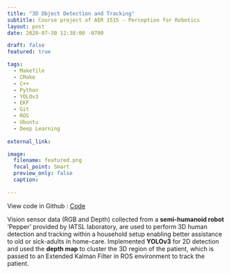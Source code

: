 ```yaml
---
title: "3D Object Detection and Tracking"
subtitle: Course project of AER 1515 - Perception for Robotics
layout: post
date: 2020-07-30 12:38:00 -0700

draft: false
featured: true

tags:
  - Makefile
  - CMake
  - C++
  - Python
  - YOLOv3
  - EKF
  - Git
  - ROS
  - Ubuntu
  - Deep Learning
  
external_link: 

image:
  filename: featured.png
  focal_point: Smart
  preview_only: false
  caption: 
 
---
```


View code in Github : [Code](https://github.com/smahesh2694/3D_detection_and_tracking_ROS)

Vision sensor data (RGB and Depth) collected from a **semi-humanoid robot** ‘Pepper’ provided by IATSL laboratory, 
are used to perform 3D human detection and tracking within a household setup enabling better assistance to old or 
sick-adults in home-care. Implemented **YOLOv3** for 2D detection and used the **depth map** to cluster the 3D region of the 
patient, which is passed to an Extended Kalman Filter in ROS environment to track the patient.
